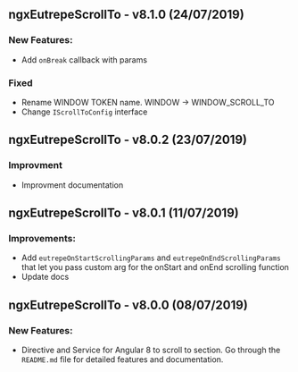 ## ngxEutrepeScrollTo - v8.1.0 (24/07/2019)

### New Features:

* Add `onBreak` callback with params

### Fixed

* Rename WINDOW TOKEN name. WINDOW -> WINDOW_SCROLL_TO
* Change `IScrollToConfig` interface


## ngxEutrepeScrollTo - v8.0.2 (23/07/2019)

### Improvment

* Improvment documentation

## ngxEutrepeScrollTo - v8.0.1 (11/07/2019)

### Improvements:

* Add `eutrepeOnStartScrollingParams` and `eutrepeOnEndScrollingParams` that let you pass custom arg for the onStart and onEnd scrolling function
* Update docs

## ngxEutrepeScrollTo - v8.0.0 (08/07/2019)

### New Features:

* Directive and Service for Angular 8 to scroll to section. Go through the `README.md` file for detailed features and documentation.